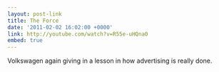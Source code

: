 ```yaml
---
layout: post-link
title: The Force
date: '2011-02-02 16:02:00 +0000'
link: http://youtube.com/watch?v=R55e-uHQna0
embed: true
---
```

Volkswagen again giving in a lesson in how advertising is really done.